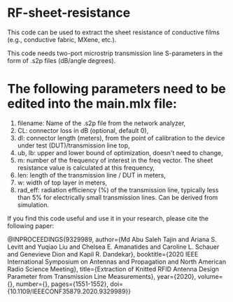 # RF-sheet-resistance

This code can be used to extract the sheet resistance of conductive films (e.g., conductive fabric, MXene, etc.).

This code needs two-port microstrip transmission line S-parameters in the form of .s2p files (dB/angle degrees). 

# The following parameters need to be edited into the main.mlx file: 
1. filename: Name of the .s2p file from the network analyzer,
2. CL: connector loss in dB (optional, default 0), 
3. dl: connector length (meters), from the point of calibration to the device under 
test (DUT)/transmission line top, 
4. ub, lb: upper and lower bound of optimization, doesn't need to change, 
5. m: number of the frequency of interest in the freq vector. The sheet resistance value is calculated
at this frequency, 
6. len: length of the transmission line / DUT in meters,
7. w: width of top layer in meters, 
8. rad_eff: radiation efficiency (%) of the transmission line, typically less than 5% for electrically small
transmission lines. Can be derived from simulation.

If you find this code useful and use it in your research, please cite the following paper:

@INPROCEEDINGS{9329989,
  author={Md Abu Saleh Tajin and Ariana S. Levitt and Yuqiao Liu and Chelsea E. Amanatides and Caroline L. Schauer and Genevieve Dion and Kapil R. Dandekar}, 
  booktitle={2020 IEEE International Symposium on Antennas and Propagation and North American Radio Science Meeting}, 
  title={Extraction of Knitted RFID Antenna Design Parameter from Transmission Line Measurements}, 
  year={2020},
  volume={},
  number={},
  pages={1551-1552},
  doi={10.1109/IEEECONF35879.2020.9329989}}
  

